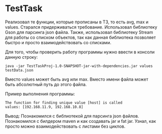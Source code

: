 # TestTask
Реализовал те функции, которые прописаны в ТЗ, то есть avg, max и values. Старался придерживаться требование. Использовал библиотеку Gson для парсинга json файла. Также, использовал библиотеку Stream для работы со списком объектов, так как данная библиотека позволяет быстро и просто взаимодействовать со списками. 

Для того, чтобы проверить работу программы нужно ввести в консоли данную строку:
```
java -jar TestTaskProj-1.0-SNAPSHOT-jar-with-dependencies.jar values testData.json
```
Вместо values может быть avg или max. Вместо имени файла может быть абсолютный путь до этого файла.

Пример выполнения программы:
```
The function for finding unique value [host] is called
values: [192.168.11.9, 192.168.10.8]
```
Вывод: Познакомился с библиотекой для парсинга json файлов. Познакомился с билдером maven и как создавать jar и fat jar. Узнал, как просто можно взаимодействовать с листами без циклов.

